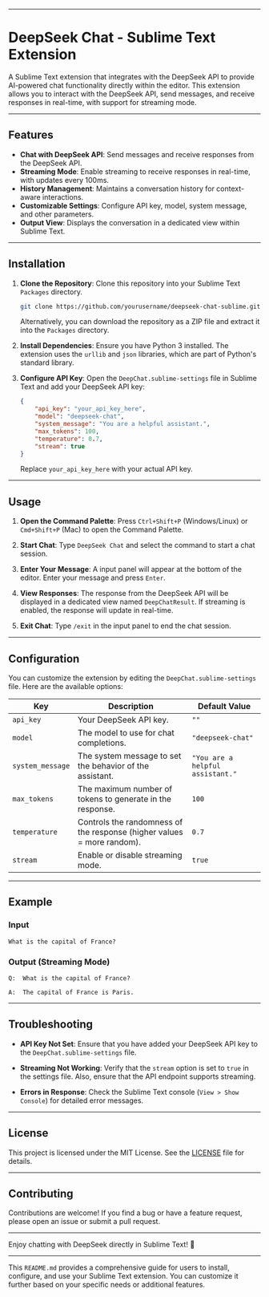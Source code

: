 
---

# DeepSeek Chat - Sublime Text Extension

A Sublime Text extension that integrates with the DeepSeek API to provide AI-powered chat functionality directly within the editor. This extension allows you to interact with the DeepSeek API, send messages, and receive responses in real-time, with support for streaming mode.

---

## Features

- **Chat with DeepSeek API**: Send messages and receive responses from the DeepSeek API.
- **Streaming Mode**: Enable streaming to receive responses in real-time, with updates every 100ms.
- **History Management**: Maintains a conversation history for context-aware interactions.
- **Customizable Settings**: Configure API key, model, system message, and other parameters.
- **Output View**: Displays the conversation in a dedicated view within Sublime Text.

---

## Installation

1. **Clone the Repository**:
   Clone this repository into your Sublime Text `Packages` directory.

   ```bash
   git clone https://github.com/yourusername/deepseek-chat-sublime.git
   ```

   Alternatively, you can download the repository as a ZIP file and extract it into the `Packages` directory.

2. **Install Dependencies**:
   Ensure you have Python 3 installed. The extension uses the `urllib` and `json` libraries, which are part of Python's standard library.

3. **Configure API Key**:
   Open the `DeepChat.sublime-settings` file in Sublime Text and add your DeepSeek API key:

   ```json
   {
       "api_key": "your_api_key_here",
       "model": "deepseek-chat",
       "system_message": "You are a helpful assistant.",
       "max_tokens": 100,
       "temperature": 0.7,
       "stream": true
   }
   ```

   Replace `your_api_key_here` with your actual API key.

---

## Usage

1. **Open the Command Palette**:
   Press `Ctrl+Shift+P` (Windows/Linux) or `Cmd+Shift+P` (Mac) to open the Command Palette.

2. **Start Chat**:
   Type `DeepSeek Chat` and select the command to start a chat session.

3. **Enter Your Message**:
   A input panel will appear at the bottom of the editor. Enter your message and press `Enter`.

4. **View Responses**:
   The response from the DeepSeek API will be displayed in a dedicated view named `DeepChatResult`. If streaming is enabled, the response will update in real-time.

5. **Exit Chat**:
   Type `/exit` in the input panel to end the chat session.

---

## Configuration

You can customize the extension by editing the `DeepChat.sublime-settings` file. Here are the available options:

| Key             | Description                                                                 | Default Value               |
|-----------------|-----------------------------------------------------------------------------|-----------------------------|
| `api_key`       | Your DeepSeek API key.                                                      | `""`                        |
| `model`         | The model to use for chat completions.                                      | `"deepseek-chat"`           |
| `system_message`| The system message to set the behavior of the assistant.                    | `"You are a helpful assistant."` |
| `max_tokens`    | The maximum number of tokens to generate in the response.                   | `100`                       |
| `temperature`   | Controls the randomness of the response (higher values = more random).      | `0.7`                       |
| `stream`        | Enable or disable streaming mode.                                           | `true`                      |

---

## Example

### Input
```plaintext
What is the capital of France?
```

### Output (Streaming Mode)
```plaintext
Q:  What is the capital of France?

A:  The capital of France is Paris.
```

---

## Troubleshooting

- **API Key Not Set**:
  Ensure that you have added your DeepSeek API key to the `DeepChat.sublime-settings` file.

- **Streaming Not Working**:
  Verify that the `stream` option is set to `true` in the settings file. Also, ensure that the API endpoint supports streaming.

- **Errors in Response**:
  Check the Sublime Text console (`View > Show Console`) for detailed error messages.

---

## License

This project is licensed under the MIT License. See the [LICENSE](LICENSE) file for details.

---

## Contributing

Contributions are welcome! If you find a bug or have a feature request, please open an issue or submit a pull request.

---

Enjoy chatting with DeepSeek directly in Sublime Text! 🚀

---

This `README.md` provides a comprehensive guide for users to install, configure, and use your Sublime Text extension. You can customize it further based on your specific needs or additional features.